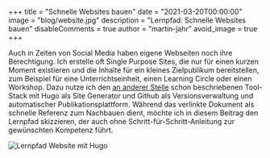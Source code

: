 +++
title = "Schnelle Websites bauen"
date = "2021-03-20T00:00:00"
image = "blog/website.jpg"
description = "Lernpfad: Schnelle Websites bauen"
disableComments = true
author = "martin-jahr"
avoid_image = true
+++

Auch in Zeiten von Social Media haben eigene Webseiten noch ihre Berechtigung. Ich erstelle oft Single Purpose Sites, die nur für einen kurzen Moment existieren und die Inhalte für ein kleines Zielpublikum bereitstellen, zum Beispiel für eine Unterrichtseinheit, einen Learning Circle oder einen Workshop. Dazu nutze ich den [an anderer Stelle](https://medium.com/@selfscrum/42-steps-from-zero-to-an-automated-github-website-built-with-hugo-2fa001827db1) schon beschriebenen Tool-Stack mit Hugo als Site Generator und Github als Versionsverwaltung und automatischer Publikationsplattform. Während das verlinkte Dokument als schnelle Referenz zum Nachbauen dient, möchte ich in diesem Beitrag den Lernpfad skizzieren, der auch ohne Schritt-für-Schritt-Anleitung zur gewünschten Kompetenz führt.

![Lernpfad Website mit Hugo](https://res.cloudinary.com/dzw4emsdt/image/upload/v1616284283/selfscrum/Architecture-Website_bauen_l91nqo.png)


